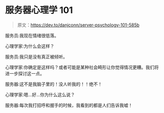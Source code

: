 # 服务器心理学 101

> 原文：<https://dev.to/danjconn/server-psychology-101-585b>

服务员:我现在情绪很低落。

心理学家:为什么会这样？

服务员:我只是没有真正被倾听。

心理学家:你确定是这样吗？或者可能是某种社会畸形让你觉得情况更糟。我们将进一步探讨这一点。

服务器:这不是我脑子里的！没人听我的！！绝不！

心理学家:嗯...好...你为什么这么说？

服务器:每次我打招呼和握手的时候，我看到的都是人们告诉我嘘！